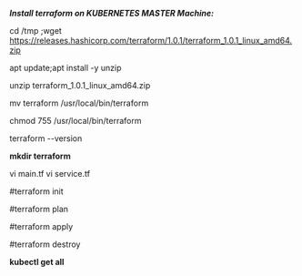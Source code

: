 ***Install terraform on KUBERNETES MASTER Machine:***

cd /tmp ;wget https://releases.hashicorp.com/terraform/1.0.1/terraform_1.0.1_linux_amd64.zip

apt update;apt install -y unzip

unzip terraform_1.0.1_linux_amd64.zip

mv terraform /usr/local/bin/terraform

chmod 755 /usr/local/bin/terraform

terraform --version

**mkdir terraform**

vi main.tf
vi service.tf


#terraform init

#terraform plan

#terraform apply

#terraform destroy

**kubectl get all** 
